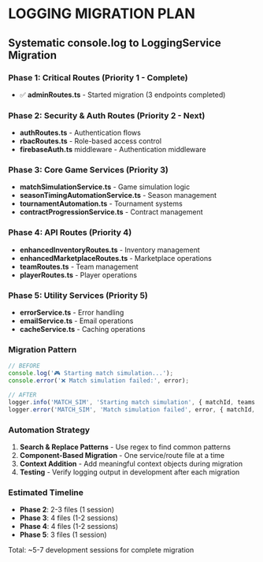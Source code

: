 # LOGGING MIGRATION PLAN
## Systematic console.log to LoggingService Migration

### **Phase 1: Critical Routes (Priority 1 - Complete)**
- ✅ **adminRoutes.ts** - Started migration (3 endpoints completed)

### **Phase 2: Security & Auth Routes (Priority 2 - Next)**
- **authRoutes.ts** - Authentication flows
- **rbacRoutes.ts** - Role-based access control
- **firebaseAuth.ts** middleware - Authentication middleware

### **Phase 3: Core Game Services (Priority 3)**
- **matchSimulationService.ts** - Game simulation logic
- **seasonTimingAutomationService.ts** - Season management
- **tournamentAutomation.ts** - Tournament systems
- **contractProgressionService.ts** - Contract management

### **Phase 4: API Routes (Priority 4)**
- **enhancedInventoryRoutes.ts** - Inventory management
- **enhancedMarketplaceRoutes.ts** - Marketplace operations  
- **teamRoutes.ts** - Team management
- **playerRoutes.ts** - Player operations

### **Phase 5: Utility Services (Priority 5)**
- **errorService.ts** - Error handling
- **emailService.ts** - Email operations
- **cacheService.ts** - Caching operations

### **Migration Pattern**
```typescript
// BEFORE
console.log('🎮 Starting match simulation...');
console.error('❌ Match simulation failed:', error);

// AFTER  
logger.info('MATCH_SIM', 'Starting match simulation', { matchId, teams });
logger.error('MATCH_SIM', 'Match simulation failed', error, { matchId, teams });
```

### **Automation Strategy**
1. **Search & Replace Patterns** - Use regex to find common patterns
2. **Component-Based Migration** - One service/route file at a time
3. **Context Addition** - Add meaningful context objects during migration
4. **Testing** - Verify logging output in development after each migration

### **Estimated Timeline**
- **Phase 2**: 2-3 files (1 session)
- **Phase 3**: 4 files (1-2 sessions) 
- **Phase 4**: 4 files (1-2 sessions)
- **Phase 5**: 3 files (1 session)

Total: ~5-7 development sessions for complete migration